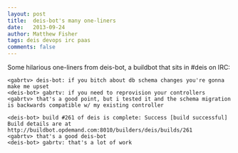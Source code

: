 ```yaml
---
layout: post
title:  deis-bot's many one-liners
date:   2013-09-24
author: Matthew Fisher
tags: deis devops irc paas
comments: false
---
```


Some hilarious one-liners from deis-bot, a buildbot that sits in #deis on IRC:

    <gabrtv> deis-bot: if you bitch about db schema changes you're gonna make me upset
    <deis-bot> gabrtv: if you need to reprovision your controllers
    <gabrtv> that's a good point, but i tested it and the schema migration is backwards compatible w/ my existing controller

    <deis-bot> build #261 of deis is complete: Success [build successful]  Build details are at http://buildbot.opdemand.com:8010/builders/deis/builds/261
    <gabrtv> that's a good deis-bot
    <deis-bot> gabrtv: that's a lot of work
